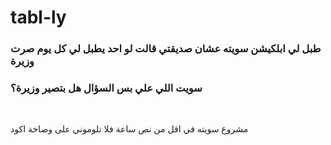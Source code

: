 # tabl-ly
<h3>طبل لي ابلكيشن سويته عشان صديقتي قالت لو احد يطبل لي كل يوم صرت وزيرة</h3>
<h3>سويت اللي علي بس السؤال هل بتصير وزيرة؟</h3>
<br>
<p>مشروع سويته في اقل من نص ساعة فلا تلوموني على وصاخة اكود</p>
